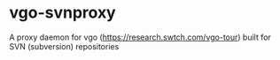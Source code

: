 # vgo-svnproxy
A proxy daemon for vgo (https://research.swtch.com/vgo-tour) built for SVN (subversion) repositories
